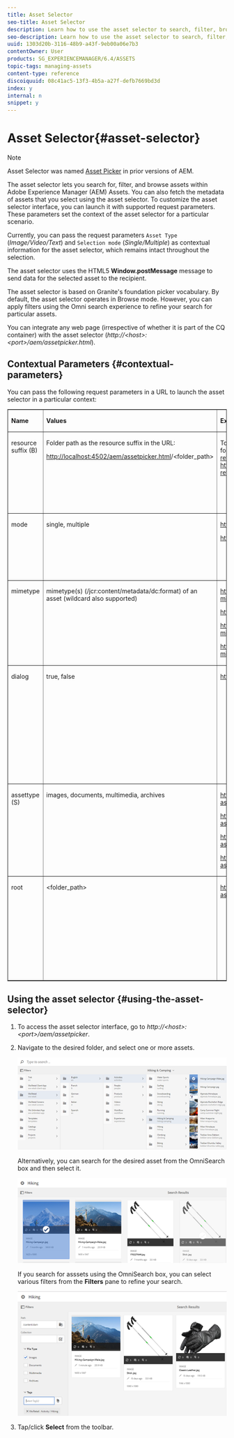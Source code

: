 ```yaml
---
title: Asset Selector
seo-title: Asset Selector
description: Learn how to use the asset selector to search, filter, browse, and fetch metadata for assets within Adobe Experience Manager (AEM) Assets. Also learn how to customize the asset selector interface.
seo-description: Learn how to use the asset selector to search, filter, browse, and fetch metadata for assets within Adobe Experience Manager (AEM) Assets. Also learn how to customize the asset selector interface.
uuid: 1303d20b-3116-48b9-a43f-9eb00a06e7b3
contentOwner: User
products: SG_EXPERIENCEMANAGER/6.4/ASSETS
topic-tags: managing-assets
content-type: reference
discoiquuid: 08c41ac5-13f3-4b5a-a27f-defb7669bd3d
index: y
internal: n
snippet: y
---
```


# Asset Selector{#asset-selector}

>[!NOTE]
>
>Asset Selector was named [Asset Picker](https://helpx.adobe.com/experience-manager/6-2/assets/using/asset-picker.html) in prior versions of AEM.

The asset selector lets you search for, filter, and browse assets within Adobe Experience Manager (AEM) Assets. You can also fetch the metadata of assets that you select using the asset selector. To customize the asset selector interface, you can launch it with supported request parameters. These parameters set the context of the asset selector for a particular scenario.

Currently, you can pass the request parameters `Asset Type` (*Image/Video/Text*) and `Selection mode` (*Single/Multiple*) as contextual information for the asset selector, which remains intact throughout the selection.

The asset selector uses the HTML5 **Window.postMessage** message to send data for the selected asset to the recipient.

The asset selector is based on Granite's foundation picker vocabulary. By default, the asset selector operates in Browse mode. However, you can apply filters using the Omni search experience to refine your search for particular assets.

You can integrate any web page (irrespective of whether it is part of the CQ container) with the asset selector (*http://&lt;host&gt;:&lt;port&gt;/aem/assetpicker.html*).

## Contextual Parameters {#contextual-parameters}

You can pass the following request parameters in a URL to launch the asset selector in a particular context:

<table border="1" cellpadding="1" cellspacing="0" width="100%"> 
 <tbody> 
  <tr> 
   <td valign="top"><p><strong>Name</strong></p> </td> 
   <td valign="top"><p><strong>Values</strong></p> </td> 
   <td valign="top"><p><strong>Example</strong></p> </td> 
   <td valign="top"><p><strong>Purpose</strong></p> </td> 
  </tr> 
  <tr> 
   <td valign="top"><p>resource suffix (B)</p> </td> 
   <td valign="top"><p>Folder path as the resource suffix in the URL:</p> <p><a href="http://localhost:4502/aem/assetpicker.html?mimetype=*presentation&amp;mimetype=*png">http://localhost:4502/aem/assetpicker.html</a>/&lt;folder_path&gt;</p> </td> 
   <td valign="top"><p>To launch the asset selector with a particular folder selected, for example with the folder <a href="http://localhost:4502/aem/assetpicker.html/content/dam/we-retail/en/activities?assettype=images">/content/dam/we-retail/en/activities</a>, selected, the URL should be of the form: <a href="http://localhost:4502/aem/assetpicker.html/content/dam/we-retail/en/activities?assettype=images">http://localhost:4502/aem/assetpicker.html/content/dam/we-retail/en/activities?assettype=images</a></p> </td> 
   <td valign="top"><p>If you require a particular folder to be selected when the asset selector is launched, passed it as a resource suffix.</p> </td> 
  </tr> 
  <tr> 
   <td valign="top"><p>mode</p> </td> 
   <td valign="top"><p>single, multiple</p> </td> 
   <td valign="top"><p><a href="http://localhost:4502/aem/assetpicker.html?mode=multiple">http://localhost:4502/aem/assetpicker.html?mode=multiple</a></p> <p><a href="http://localhost:4502/aem/assetpicker.html?mode=single">http://localhost:4502/aem/assetpicker.html?mode=single</a></p> </td> 
   <td valign="top"><p>In multiple mode, you can select several assets simultaneously using the asset selector.</p> </td> 
  </tr> 
  <tr> 
   <td valign="top"><p>mimetype</p> </td> 
   <td valign="top"><p>mimetype(s) (/jcr:content/metadata/dc:format) of an asset (wildcard also supported)</p> </td> 
   <td valign="top"><p><a href="http://localhost:4502/aem/assetpicker.html?mimetype=image/png">http://localhost:4502/aem/assetpicker.html?mimetype=image/png</a></p> <p><a href="http://localhost:4502/aem/assetpicker.html?mimetype=*png">http://localhost:4502/aem/assetpicker.html?mimetype=*png</a></p> <p><a href="http://localhost:4502/aem/assetpicker.html?mimetype=*presentation">http://localhost:4502/aem/assetpicker.html?mimetype=*presentation</a></p> <p><a href="http://localhost:4502/aem/assetpicker.html?mimetype=*presentation&amp;mimetype=*png">http://localhost:4502/aem/assetpicker.html?mimetype=*presentation&amp;mimetype=*png</a></p> </td> 
   <td valign="top"><p>Use it to filter assets based on MIME type(s)</p> </td> 
  </tr> 
  <tr> 
   <td valign="top"><p>dialog</p> </td> 
   <td valign="top"><p>true, false</p> </td> 
   <td valign="top"><p><a href="http://localhost:4502/aem/assetpicker.html?dialog=true">http://localhost:4502/aem/assetpicker.html?dialog=true</a></p> </td> 
   <td valign="top"><p>Use these parameters to open the asset selector as <a href="https://docs.adobe.com/docs/en/aem/6-3/develop/ref/granite-ui/api/jcr_root/libs/granite/ui/components/foundation/layouts/dialog/index.html">Granite Dialog</a>. This option is only applicable when you launch the asset selector through <a href="https://helpx.adobe.com/experience-manager/6-3/sites/developing/using/reference-materials/granite-ui/api/jcr_root/libs/granite/ui/components/coral/foundation/form/pathfield/index.html?highlight=pathfield">Granite Path Field</a>, and configure it as pickerSrc URL.</p> </td> 
  </tr> 
  <tr> 
   <td valign="top"><p>assettype (S)</p> </td> 
   <td valign="top"><p>images, documents, multimedia, archives</p> </td> 
   <td valign="top"><p><a href="http://localhost:4502/aem/assetpicker.html?assettype=images">http://localhost:4502/aem/assetpicker.html?assettype=images</a></p> <p><a href="http://localhost:4502/aem/assetpicker.html?assettype=documents">http://localhost:4502/aem/assetpicker.html?assettype=documents</a></p> <p><a href="http://localhost:4502/aem/assetpicker.html?assettype=multimedia">http://localhost:4502/aem/assetpicker.html?assettype=multimedia</a></p> <p><a href="http://localhost:4502/aem/assetpicker.html?assettype=archives">http://localhost:4502/aem/assetpicker.html?assettype=archives</a></p> </td> 
   <td valign="top"><p>Use this option to filter asset types based on the value passed.</p> </td> 
  </tr> 
  <tr> 
   <td valign="top"><p>root</p> </td> 
   <td valign="top"><p>&lt;folder_path&gt;</p> </td> 
   <td valign="top"><p><a href="http://localhost:4502/aem/assetpicker.html?assettype=images&amp;root=/content/dam/we-retail/en/activities">http://localhost:4502/aem/assetpicker.html?assettype=images&amp;root=/content/dam/we-retail/en/activities</a></p> </td> 
   <td valign="top"><p>Use this option to specify the root folder for the asset selector. In this case, the asset selector lets you select only child assets (direct/indirect) under the root folder.</p> </td> 
  </tr> 
 </tbody> 
</table>

## Using the asset selector {#using-the-asset-selector}

1. To access the asset selector interface, go to *http://&lt;host&gt;:&lt;port&gt;/aem/assetpicker*.
1. Navigate to the desired folder, and select one or more assets.

   ![](assets/chlimage_1-441.png)

   Alternatively, you can search for the desired asset from the OmniSearch box and then select it.

   ![](assets/chlimage_1-442.png)

   If you search for asssets using the OmniSearch box, you can select various filters from the **Filters** pane to refine your search.

   ![](assets/chlimage_1-443.png)

1. Tap/click **Select** from the toolbar.

